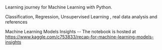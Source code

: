 Learning journey for Machine Learning with Python.

Classification, Regression, Unsupervised Learning , real data analysis and references

Machine Learning Models Insights -- The notebook is hosted at https://www.kaggle.com/c753833/recap-for-machine-learning-models-insights
